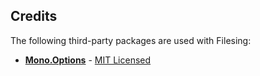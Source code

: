 Credits
------------

The following third-party packages are used with Filesing:

 * **[Mono.Options](https://github.com/xamarin/XamarinComponents/tree/master/XPlat/Mono.Options)** - [MIT Licensed](https://github.com/xamarin/XamarinComponents/blob/master/XPlat/Mono.Options/License.md)

 